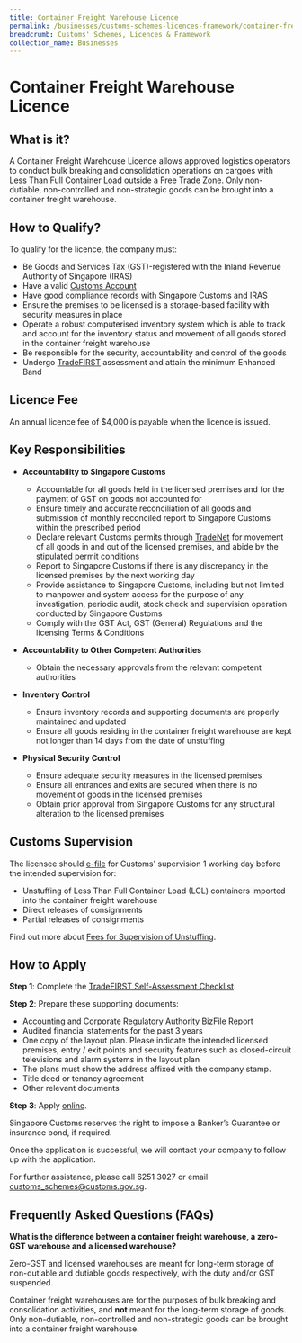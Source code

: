 ```yaml
---
title: Container Freight Warehouse Licence
permalink: /businesses/customs-schemes-licences-framework/container-freight-warehouse
breadcrumb: Customs' Schemes, Licences & Framework
collection_name: Businesses
---
```


# Container Freight Warehouse Licence

## What is it?

A Container Freight Warehouse Licence allows approved logistics operators to conduct bulk breaking and consolidation operations on cargoes with Less Than Full Container Load outside a Free Trade Zone.  Only non-dutiable, non-controlled and non-strategic goods can be brought into a container freight warehouse.

## How to Qualify?

To qualify for the licence, the company must:

-   Be Goods and Services Tax (GST)-registered with the Inland Revenue Authority of Singapore (IRAS)
-   Have a valid  [Customs Account](https://www.customs.gov.sg/businesses/registering-to-trade/registration-procedures/activate-customs-account)
-   Have good compliance records with Singapore Customs and IRAS
-   Ensure the premises to be licensed is a storage-based facility with security measures in place
-   Operate a robust computerised inventory system which is able to track and account for the inventory status and movement of all goods stored in the container freight warehouse
-   Be responsible for the security, accountability and control of the goods
-   Undergo  [TradeFIRST](https://www.customs.gov.sg/businesses/customs-schemes-licences-framework/tradefirst) assessment and attain the minimum Enhanced Band

## Licence Fee

An annual licence fee of $4,000 is payable when the licence is issued.

## Key Responsibilities

-   **Accountability to Singapore Customs**
    -   Accountable for all goods held in the licensed premises and for the payment of GST on goods not accounted for
    -   Ensure timely and accurate reconciliation of all goods and submission of monthly reconciled report to Singapore Customs within the prescribed period
    -   Declare relevant Customs permits through  [TradeNet](https://www.customs.gov.sg/about-us/national-single-window/tradenet) for movement of all goods in and out of the licensed premises, and abide by the stipulated permit conditions
    -   Report to Singapore Customs if there is any discrepancy in the licensed premises by the next working day
    -   Provide assistance to Singapore Customs, including but not limited to manpower and system access for the purpose of any investigation, periodic audit, stock check and supervision operation conducted by Singapore Customs
    -   Comply with the GST Act, GST (General) Regulations and the licensing Terms & Conditions

-   **Accountability to Other Competent Authorities**
    -   Obtain the necessary approvals from the relevant competent authorities

-   **Inventory Control**
    -   Ensure inventory records and supporting documents are properly maintained and updated
    -   Ensure all goods residing in the container freight warehouse are kept not longer than 14 days from the date of unstuffing

-   **Physical Security Control**
    -   Ensure adequate security measures in the licensed premises
    -   Ensure all entrances and exits are secured when there is no movement of goods in the licensed premises
    -   Obtain prior approval from Singapore Customs for any structural alteration to the licensed premises

## Customs Supervision

The licensee should  [e-file](http://eservices.customs.gov.sg/scripts/customs/supervision/supermenu.asp)  for Customs' supervision 1 working day before the intended supervision for:

-   Unstuffing of Less Than Full Container Load (LCL) containers imported into the container freight warehouse
-   Direct releases of consignments
-   Partial releases of consignments

Find out more about [Fees for Supervision of Unstuffing](https://sso.agc.gov.sg/SL/CA1960-S634-2012?DocDate=20131010).

## How to Apply

**Step 1**: Complete the  [TradeFIRST Self-Assessment Checklist](https://www.customs.gov.sg/-/media/tradefirst-selfassessment-checklist-approved-31may2019.xlsx?la=en&hash=ED74065B31B86785B1F625E9D4DBCE2AFFF77DF7).

**Step 2**: Prepare these supporting documents:

-   Accounting and Corporate Regulatory Authority BizFile Report
-   Audited financial statements for the past 3 years
-   One copy of the layout plan. Please indicate the intended licensed premises, entry / exit points and security features such as closed-circuit televisions and alarm systems in the layout plan
-   The plans must show the address affixed with the company stamp.
-   Title deed or tenancy agreement
-   Other relevant documents

**Step 3**: Apply  [online](http://eservices.customs.gov.sg/scripts/customs/whselic/WHS1_Form.asp).

Singapore Customs reserves the right to impose a Banker’s Guarantee or insurance bond, if required.

Once the application is successful, we will contact your company to follow up with the application.

For further assistance, please call 6251 3027 or email  [customs_schemes@customs.gov.sg](mailto:customs_schemes@customs.gov.sg).

## Frequently Asked Questions (FAQs)

**What is the difference between a container freight warehouse, a zero-GST warehouse and a licensed warehouse?**

Zero-GST and licensed warehouses are meant for long-term storage of non-dutiable and dutiable goods respectively, with the duty and/or GST suspended.

Container freight warehouses are for the purposes of bulk breaking and consolidation activities, and  **not**  meant for the long-term storage of goods.  Only non-dutiable, non-controlled and non-strategic goods can be brought into a container freight warehouse.
